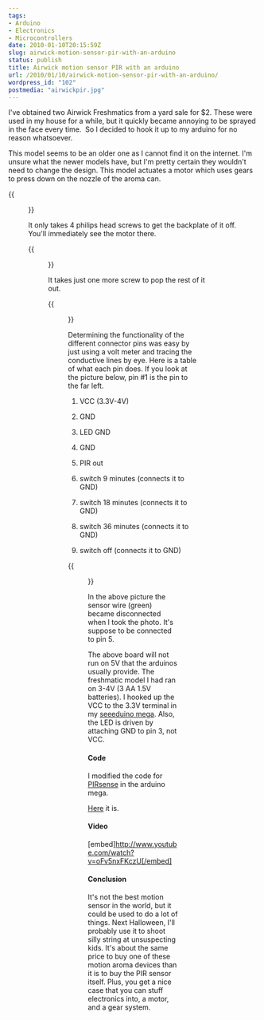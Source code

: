 ```yaml
---
tags:
- Arduino
- Electronics
- Microcontrollers
date: 2010-01-10T20:15:59Z
slug: airwick-motion-sensor-pir-with-an-arduino
status: publish
title: Airwick motion sensor PIR with an arduino
url: /2010/01/10/airwick-motion-sensor-pir-with-an-arduino/
wordpress_id: "102"
postmedia: "airwickpir.jpg"
---
```


I've obtained two Airwick Freshmatics from a yard sale for $2. These were used in my house for a while, but it quickly became annoying to be sprayed in the face every time.  So I decided to hook it up to my arduino for no reason whatsoever.


This model seems to be an older one as I cannot find it on the internet. I'm unsure what the newer models have, but I'm pretty certain they wouldn't need to change the design. This model actuates a motor which uses gears to press down on the nozzle of the aroma can.

{{<figure src="http://farm5.static.flickr.com/4049/4264353274_2012434a9c_b.jpg" title="Airwick Freshmatic">}}

It only takes 4 philips head screws to get the backplate of it off. You'll immediately see the motor there.

{{<figure src="http://farm5.static.flickr.com/4031/4264353390_0df46bcd9d_b.jpg" title="Inside the Airwick Freshmatic">}}

It takes just one more screw to pop the rest of it out.

{{<figure src="http://farm3.static.flickr.com/2517/4264353508_a39311ffc0_b.jpg" title="Inside Airwick Freshmatic">}}

Determining the functionality of the different connector pins was easy by just using a volt meter and tracing the conductive lines by eye. Here is a table of what each pin does. If you look at the picture below, pin #1 is the pin to the far left.

  1. VCC (3.3V-4V)

  2. GND

  3. LED GND

  4. GND

  5. PIR out

  6. switch 9 minutes (connects it to GND)

  7. switch 18 minutes (connects it to GND)

  8. switch 36 minutes (connects it to GND)

  9. switch off (connects it to GND)


{{<figure src="http://farm3.static.flickr.com/2733/4264353114_1a1d5aa212_b.jpg" title="Airwick PIR sensor board">}}

In the above picture the sensor wire (green) became disconnected when I took the photo. It's suppose to be connected to pin 5.

The above board will not run on 5V that the arduinos usually provide. The freshmatic model I had ran on 3-4V (3 AA 1.5V batteries). I hooked up the VCC to the 3.3V terminal in my [seeeduino mega](http://www.seeedstudio.com/depot/seeeduino-mega-fully-assembled-p-438.html?cPath=27). Also, the LED is driven by attaching GND to pin 3, not VCC.


#### Code


I modified the code for [PIRsense](http://www.arduino.cc/playground/Code/PIRsense) in the arduino mega.

[Here](/downloads/wp-content/uploads/2010/01/sketch_airwick_pir.pde) it is.


#### Video


[embed]http://www.youtube.com/watch?v=oFv5nxFKczU[/embed]


#### Conclusion


It's not the best motion sensor in the world, but it could be used to do a lot of things. Next Halloween, I'll probably use it to shoot silly string at unsuspecting kids. It's about the same price to buy one of these motion aroma devices than it is to buy the PIR sensor itself. Plus, you get a nice case that you can stuff electronics into, a motor, and a gear system.
